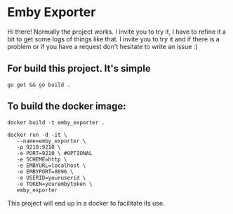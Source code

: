 # Emby Exporter

Hi there!
Normally the project works. I invite you to try it, I have to refine it a bit to get some logs of things like that. I invite you to try it and if there is a problem or if you have a request don't hesitate to write an issue :)


## For build this project. It's simple
`go get &&
go build .`


## To build the docker image:

`docker build -t emby_exporter .`
```
docker run -d -it \
   --name=emby_exporter \
   -p 9210:9210 \
   -e PORT=9210 \ #OPTIONAL
   -e SCHEME=http \
   -e EMBYURL=localhost \
   -e EMBYPORT=8096 \
   -e USERID=youruserid \
   -e TOKEN=yourembytoken \
   emby_exporter
```

This project will end up in a docker to facilitate its use.